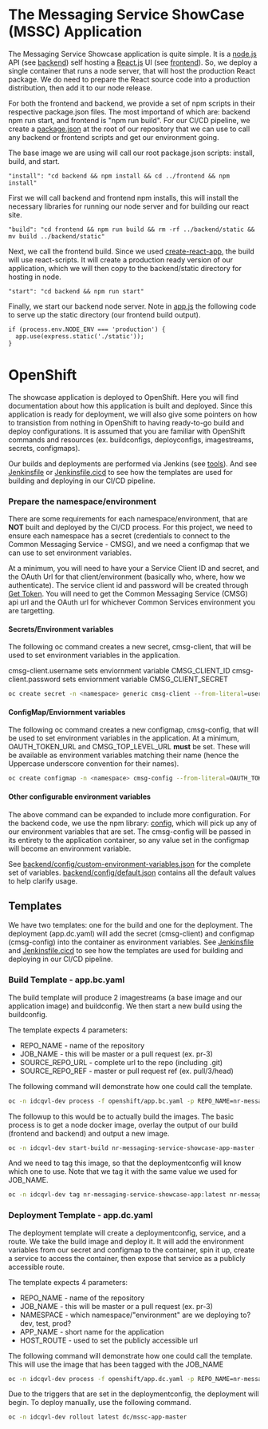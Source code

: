 # The Messaging Service ShowCase (MSSC) Application
The Messaging Service Showcase application is quite simple.  It is a [node.js](https://nodejs.org/) API (see [backend](../backend)) self hosting a [React.js](https://reactjs.org) UI (see [frontend](../frontend)).  So, we deploy a single container that runs a node server, that will host the production React package.  We do need to prepare the React source code into a production distribution, then add it to our node release.  

For both the frontend and backend, we provide a set of npm scripts in their respective package.json files.  The most importand of which are: backend npm run start, and frontend is "npm run build".  For our CI/CD pipeline, we create a [package.json](../package.json) at the root of our repository that we can use to call any backend or frontend scripts and get our environment going.

The base image we are using will call our root package.json scripts: install, build, and start. 

`"install": "cd backend && npm install && cd ../frontend && npm install"`  

First we will call backend and frontend npm installs, this will install the necessary libraries for running our node server and for building our react site.  

`"build": "cd frontend && npm run build && rm -rf ../backend/static && mv build ../backend/static"`  

Next, we call the frontend build.  Since we used [create-react-app](https://facebook.github.io/create-react-app/docs/getting-started), the build will use react-scripts.  It will create a production ready version of our application, which we will then copy to the backend/static directory for hosting in node.  

`"start": "cd backend && npm run start"`  

Finally, we start our backend node server.  Note in [app.js](../backend/app.js) the following code to serve up the static directory (our frontend build output).  

```
if (process.env.NODE_ENV === 'production') {
  app.use(express.static('./static'));
}
```

# OpenShift

The showcase application is deployed to OpenShift.  Here you will find documentation about how this application is built and deployed. Since this application is ready for deployment, we will also give some pointers on how to transistion from nothing in OpenShift to having ready-to-go build and deploy configurations. It is assumed that you are familiar with OpenShift commands and resources (ex. buildconfigs, deployconfigs, imagestreams, secrets, configmaps).  

Our builds and deployments are performed via Jenkins (see [tools](../tools/README.md)).  And see [Jenkinsfile](../Jenkinsfile) or [Jenkinsfile.cicd](../Jenkinsfile.cicd) to see how the templates are used for building and deploying in our CI/CD pipeline.  


### Prepare the namespace/environment

There are some requirements for each namespace/environment, that are **NOT** built and deployed by the CI/CD process.  For this project, we need to ensure each namespace has a secret (credentials to connect to the Common Messaging Service - CMSG), and we need a configmap that we can use to set environment variables. 

At a minimum, you will need to have your a Service Client ID and secret, and the OAuth Url for that client/environment (basically who, where, how we authenticate).  The service client id and password will be created through [Get Token](https://github.com/bcgov/nr-get-token).  You will need to get the Common Messaging Service (CMSG) api url and the OAuth url for whichever Common Services environment you are targetting.

#### Secrets/Environment variables
The following oc command creates a new secret, cmsg-client, that will be used to set environment variables in the application.  

cmsg-client.username sets enviornment variable CMSG_CLIENT_ID
cmsg-client.password sets enviornment variable CMSG_CLIENT_SECRET

```sh
oc create secret -n <namespace> generic cmsg-client --from-literal=username=<client id> --from-literal=password=<client secret> --type=kubernetes.io/basic-auth
```

#### ConfigMap/Enviornment variables
The following oc command creates a new configmap, cmsg-config, that will be used to set environment variables in the application.  At a minimum, OAUTH\_TOKEN\_URL and CMSG\_TOP\_LEVEL\_URL **must** be set.  These will be available as environment variables matching their name (hence the Uppercase underscore convention for their names).  

```sh
oc create configmap -n <namespace> cmsg-config --from-literal=OAUTH_TOKEN_URL=<oauth token url> --from-literal=CMSG_TOP_LEVEL_URL=<common messaging api top level url>
```

#### Other configurable environment variables
The above command can be expanded to include more configuration.  For the backend code, we use the npm library: [config](https://www.npmjs.com/package/config), which will pick up any of our environment variables that are set. The cmsg-config will be passed in its entirety to the application container, so any value set in the configmap will become an environment variable.  

See [backend/config/custom-environment-variables.json](../backend/config/custom-environment-variables.json) for the complete set of variables. [backend/config/default.json](../backend/config/default.json) contains all the default values to help clarify usage.   


## Templates
We have two templates: one for the build and one for the deployment.  The deployment (app.dc.yaml) will add the secret (cmsg-client) and configmap (cmsg-config) into the container as environment variables.  See [Jenkinsfile](../Jenkinsfile) and [Jenkinsfile.cicd](../Jenkinsfile.cicd) to see how the templates are used for building and deploying in our CI/CD pipeline.  

### Build Template - app.bc.yaml
The build template will produce 2 imagestreams (a base image and our application image) and buildconfig.  We then start a new build using the buildconfig.   

The template expects 4 parameters:  

* REPO\_NAME - name of the repository  
* JOB\_NAME - this will be master or a pull request (ex. pr-3)  
* SOURCE\_REPO\_URL - complete url to the repo (including .git)  
* SOURCE\_REPO\_REF - master or pull request ref (ex. pull/3/head)  

The following command will demonstrate how one could call the template.  

```sh
oc -n idcqvl-dev process -f openshift/app.bc.yaml -p REPO_NAME=nr-messaging-service-showcase -p JOB_NAME=master -p SOURCE_REPO_URL=https://github.com/bcgov/nr-messaging-service-showcase.git -p SOURCE_REPO_REF=master -o yaml | oc -n idcqvl-dev create -f - 
```

The followup to this would be to actually build the images.  The basic process is to get a node docker image, overlay the output of our build (frontend and backend) and output a new image.      

```sh
oc -n idcqvl-dev start-build nr-messaging-service-showcase-app-master --follow
```

And we need to tag this image, so that the deploymentconfig will know which one to use. Note that we tag it with the same value we used for JOB\_NAME.      

```sh
oc -n idcqvl-dev tag nr-messaging-service-showcase-app:latest nr-messaging-service-showcase-app:master
```

### Deployment Template - app.dc.yaml
The deployment template will create a deploymentconfig, service, and a route.  We take the build image and deploy it.  It will add the environment variables from our secret and configmap to the container, spin it up, create a service to access the container, then expose that service as a publicly accessible route.  

The template expects 4 parameters:  

* REPO\_NAME - name of the repository  
* JOB\_NAME - this will be master or a pull request (ex. pr-3)  
* NAMESPACE - which namespace/"environment" are we deploying to? dev, test, prod?  
* APP\_NAME - short name for the application  
* HOST\_ROUTE - used to set the publicly accessible url  

The following command will demonstrate how one could call the template.  This will use the image that has been tagged with the JOB\_NAME

```sh
oc -n idcqvl-dev process -f openshift/app.dc.yaml -p REPO_NAME=nr-messaging-service-showcase -p JOB_NAME=master -p NAMESPACE=idcqvl-dev -p APP_NAME=mssc -p HOST_ROUTE=mssc-master-idcqvl-dev.pathfinder.gov.bc.ca -o yaml | oc -n idcqvl-dev apply -f - 
```

Due to the triggers that are set in the deploymentconfig, the deployment will begin.  To deploy manually, use the following command.  

```sh
oc -n idcqvl-dev rollout latest dc/mssc-app-master
```

